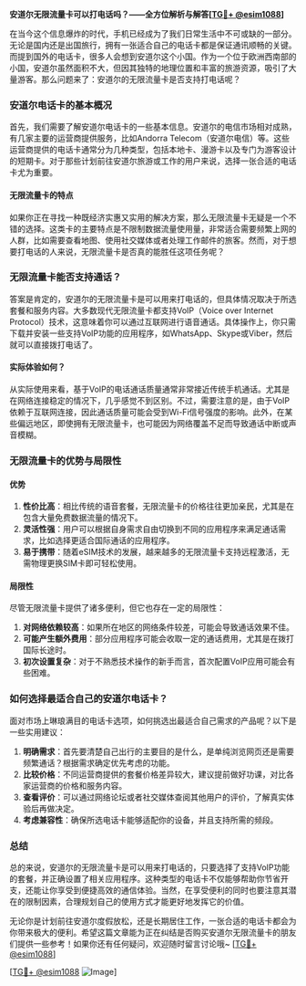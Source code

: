 **安道尔无限流量卡可以打电话吗？——全方位解析与解答[[TG💪+ @esim1088](https://t.me/s/esim1088)]**

在当今这个信息爆炸的时代，手机已经成为了我们日常生活中不可或缺的一部分。无论是国内还是出国旅行，拥有一张适合自己的电话卡都是保证通讯顺畅的关键。而提到国外的电话卡，很多人会想到安道尔这个小国。作为一个位于欧洲西南部的小国，安道尔虽然面积不大，但因其独特的地理位置和丰富的旅游资源，吸引了大量游客。那么问题来了：安道尔的无限流量卡是否支持打电话呢？

### 安道尔电话卡的基本概况

首先，我们需要了解安道尔电话卡的一些基本信息。安道尔的电信市场相对成熟，有几家主要的运营商提供服务，比如Andorra Telecom（安道尔电信）等。这些运营商提供的电话卡通常分为几种类型，包括本地卡、漫游卡以及专门为游客设计的短期卡。对于那些计划前往安道尔旅游或工作的用户来说，选择一张合适的电话卡尤为重要。

#### 无限流量卡的特点

如果你正在寻找一种既经济实惠又实用的解决方案，那么无限流量卡无疑是一个不错的选择。这类卡的主要特点是不限制数据流量使用量，非常适合需要频繁上网的人群，比如需要查看地图、使用社交媒体或者处理工作邮件的旅客。然而，对于想要打电话的人来说，无限流量卡是否真的能胜任这项任务呢？

### 无限流量卡能否支持通话？

答案是肯定的，安道尔的无限流量卡是可以用来打电话的，但具体情况取决于所选套餐和服务内容。大多数现代无限流量卡都支持VoIP（Voice over Internet Protocol）技术，这意味着你可以通过互联网进行语音通话。具体操作上，你只需下载并安装一些支持VoIP功能的应用程序，如WhatsApp、Skype或Viber，然后就可以直接拨打电话了。

#### 实际体验如何？

从实际使用来看，基于VoIP的电话通话质量通常非常接近传统手机通话。尤其是在网络连接稳定的情况下，几乎感觉不到区别。不过，需要注意的是，由于VoIP依赖于互联网连接，因此通话质量可能会受到Wi-Fi信号强度的影响。此外，在某些偏远地区，即使拥有无限流量卡，也可能因为网络覆盖不足而导致通话中断或声音模糊。

### 无限流量卡的优势与局限性

#### 优势

1. **性价比高**：相比传统的语音套餐，无限流量卡的价格往往更加亲民，尤其是在包含大量免费数据流量的情况下。
2. **灵活性强**：用户可以根据自身需求自由切换到不同的应用程序来满足通话需求，比如选择更适合国际通话的应用程序。
3. **易于携带**：随着eSIM技术的发展，越来越多的无限流量卡支持远程激活，无需物理更换SIM卡即可轻松使用。

#### 局限性

尽管无限流量卡提供了诸多便利，但它也存在一定的局限性：
1. **对网络依赖较高**：如果所在地区的网络条件较差，可能会导致通话效果不佳。
2. **可能产生额外费用**：部分应用程序可能会收取一定的通话费用，尤其是在拨打国际长途时。
3. **初次设置复杂**：对于不熟悉技术操作的新手而言，首次配置VoIP应用可能会有些困难。

### 如何选择最适合自己的安道尔电话卡？

面对市场上琳琅满目的电话卡选项，如何挑选出最适合自己需求的产品呢？以下是一些实用建议：

1. **明确需求**：首先要清楚自己出行的主要目的是什么，是单纯浏览网页还是需要频繁通话？根据需求确定优先考虑的功能。
2. **比较价格**：不同运营商提供的套餐价格差异较大，建议提前做好功课，对比各家运营商的价格和服务内容。
3. **查看评价**：可以通过网络论坛或者社交媒体查阅其他用户的评价，了解真实体验后再做决定。
4. **考虑兼容性**：确保所选电话卡能够适配你的设备，并且支持所需的频段。

### 总结

总的来说，安道尔的无限流量卡是可以用来打电话的，只要选择了支持VoIP功能的套餐，并正确设置了相关应用程序。这种类型的电话卡不仅能够帮助你节省开支，还能让你享受到便捷高效的通信体验。当然，在享受便利的同时也要注意其潜在的限制因素，合理规划自己的使用方式才能更好地发挥它的价值。

无论你是计划前往安道尔度假放松，还是长期居住工作，一张合适的电话卡都会为你带来极大的便利。希望这篇文章能为正在纠结是否购买安道尔无限流量卡的朋友们提供一些参考！如果你还有任何疑问，欢迎随时留言讨论哦~ [[TG💪+ @esim1088](https://t.me/s/esim1088)]

[[TG💪+ @esim1088](https://t.me/s/esim1088) ![Image](https://i.postimg.cc/4NQfJmqS/Snipaste-2025-05-13-00-14-12.png)]
